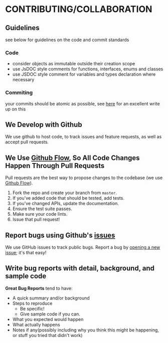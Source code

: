 # CONTRIBUTING/COLLABORATION

## Guidelines

see below for guidelines on the code and commit standards

### Code

- consider objects as immutable outside their creation scope
- use JsDOC style comments for functions, interfaces, enums and classes
- use JSDOC style comment for variables and types declaration where necessary

### Commiting

your commits should be atomic as possible, see [here](https://www.freshconsulting.com/atomic-commits/) for an excellent write up on this

## We Develop with Github

We use github to host code, to track issues and feature requests, as well as accept pull requests.

## We Use [Github Flow](https://guides.github.com/introduction/flow/index.html), So All Code Changes Happen Through Pull Requests

Pull requests are the best way to propose changes to the codebase (we use [Github Flow](https://guides.github.com/introduction/flow/index.html)).

1. Fork the repo and create your branch from `master`.
2. If you've added code that should be tested, add tests.
3. If you've changed APIs, update the documentation.
4. Ensure the test suite passes.
5. Make sure your code lints.
6. Issue that pull request!

## Report bugs using Github's [issues](https://github.com/briandk/transcriptase-atom/issues)

We use GitHub issues to track public bugs. Report a bug by [opening a new issue](https://github.com/OpenSRP/opensrp-web/issues/new); it's that easy!

## Write bug reports with detail, background, and sample code

**Great Bug Reports** tend to have:

- A quick summary and/or background
- Steps to reproduce
  - Be specific!
  - Give sample code if you can.
- What you expected would happen
- What actually happens
- Notes if any(possibly including why you think this might be happening, or stuff you tried that didn't work)
